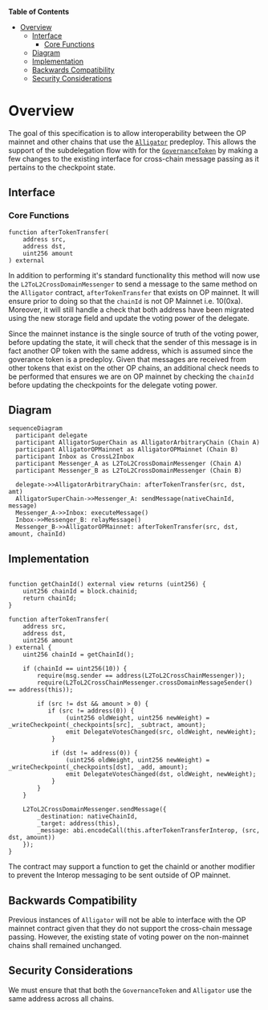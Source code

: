 <!-- START doctoc generated TOC please keep comment here to allow auto update -->
<!-- DON'T EDIT THIS SECTION, INSTEAD RE-RUN doctoc TO UPDATE -->
**Table of Contents**

- [Overview](#overview)
  - [Interface](#interface)
    - [Core Functions](#core-functions)
  - [Diagram](#diagram)
  - [Implementation](#implementation)
  - [Backwards Compatibility](#backwards-compatibility)
  - [Security Considerations](#security-considerations)

<!-- END doctoc generated TOC please keep comment here to allow auto update -->

# Overview

The goal of this specification is to allow interoperability between the OP mainnet and other chains that use the [`Alligator`](alligator.md) predeploy. This allows the support of the
subdelegation flow with for the [`GovernanceToken`](gov-token.md) by making a few changes to the existing interface for cross-chain message passing as it pertains to the checkpoint state.

## Interface

### Core Functions

```solidity
function afterTokenTransfer(
    address src,
    address dst,
    uint256 amount
) external
```

In addition to performing it's standard functionality this method will now use the `L2ToL2CrossDomainMessenger` to send a message to the same method on the `Alligator` contract, `afterTokenTransfer` that exists on OP mainnet. It will ensure prior to doing so that the `chainId` is not OP Mainnet i.e. 10(0xa). Moreover, it will still handle a check that both address have been migrated using the new storage field and update the voting power of the delegate.

Since the mainnet instance is the single source of truth of the voting power, before updating the state, it will check that the sender of this message is in fact another OP token with the same address, which is assumed since the goverance token is a predeploy. Given that messages are received from other tokens that exist on the other OP chains, an additional check needs to be performed that ensures we are on OP mainnet by checking the `chainId` before updating the checkpoints for the delegate voting power.

## Diagram

```mermaid
sequenceDiagram
  participant delegate
  participant AlligatorSuperChain as AlligatorArbitraryChain (Chain A)
  participant AlligatorOPMainnet as AlligatorOPMainnet (Chain B)
  participant Inbox as CrossL2Inbox
  participant Messenger_A as L2ToL2CrossDomainMessenger (Chain A)
  participant Messenger_B as L2ToL2CrossDomainMessenger (Chain B)

  delegate->>AlligatorArbitraryChain: afterTokenTransfer(src, dst, amt)
  AlligatorSuperChain->>Messenger_A: sendMessage(nativeChainId, message)
  Messenger_A->>Inbox: executeMessage()
  Inbox->>Messenger_B: relayMessage()
  Messenger_B->>AlligatorOPMainnet: afterTokenTransfer(src, dst, amount, chainId)
```

## Implementation

```solidity

function getChainId() external view returns (uint256) {
    uint256 chainId = block.chainid;
    return chainId;
}

function afterTokenTransfer(
    address src,
    address dst,
    uint256 amount
) external {
    uint256 chainId = getChainId();

    if (chainId == uint256(10)) {
        require(msg.sender == address(L2ToL2CrossChainMessenger));
        require(L2ToL2CrossChainMessenger.crossDomainMessageSender() == address(this));

        if (src != dst && amount > 0) {
           if (src != address(0)) {
                (uint256 oldWeight, uint256 newWeight) = _writeCheckpoint(_checkpoints[src], _subtract, amount);
                emit DelegateVotesChanged(src, oldWeight, newWeight);
            }

            if (dst != address(0)) {
                (uint256 oldWeight, uint256 newWeight) = _writeCheckpoint(_checkpoints[dst], _add, amount);
                emit DelegateVotesChanged(dst, oldWeight, newWeight);
            }
        }
    }

    L2ToL2CrossDomainMessenger.sendMessage({
        _destination: nativeChainId,
        _target: address(this),
        _message: abi.encodeCall(this.afterTokenTransferInterop, (src, dst, amount))
    });
}
```

The contract may support a function to get the chainId or another modifier to prevent the Interop messaging to be sent outside of OP mainnet.

## Backwards Compatibility

Previous instances of `Alligator` will not be able to interface with the OP mainnet contract given that they do not support the cross-chain message passing. However, the existing state
of voting power on the non-mainnet chains shall remained unchanged.

## Security Considerations

We must ensure that that both the `GovernanceToken` and `Alligator` use the same address across all chains.

